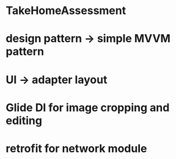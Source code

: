 # TakeHomeAssessment

# design pattern -> simple MVVM pattern 
# UI -> adapter layout 
# Glide DI for image cropping and editing
# retrofit for network module 


